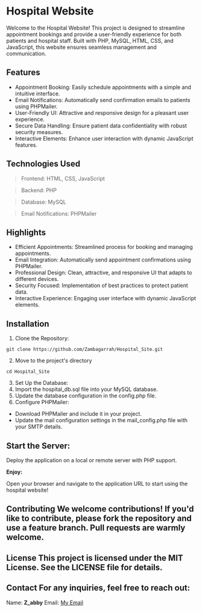 <h1> Hospital Website</h1>

Welcome to the Hospital Website! This project is designed to streamline appointment bookings and provide a user-friendly experience for both patients and hospital staff. Built with PHP, MySQL, HTML, CSS, and JavaScript, this website ensures seamless management and communication.

## Features

- Appointment Booking: Easily schedule appointments with a simple and intuitive interface.
- Email Notifications: Automatically send confirmation emails to patients using PHPMailer.
- User-Friendly UI: Attractive and responsive design for a pleasant user experience.
- Secure Data Handling: Ensure patient data confidentiality with robust security measures.
- Interactive Elements: Enhance user interaction with dynamic JavaScript features.

## Technologies Used

> Frontend: HTML, CSS, JavaScript

> Backend: PHP

> Database: MySQL

> Email Notifications: PHPMailer

## Highlights

- Efficient Appointments: Streamlined process for booking and managing appointments.
- Email Integration: Automatically send appointment confirmations using PHPMailer.
- Professional Design: Clean, attractive, and responsive UI that adapts to different devices.
- Security Focused: Implementation of best practices to protect patient data.
- Interactive Experience: Engaging user interface with dynamic JavaScript elements.

## Installation

1. Clone the Repository:
```
git clone https://github.com/Zambagarrah/Hospital_Site.git
```
2. Move to the project's directory
```
cd Hospital_Site
```
3. Set Up the Database:
4. Import the hospital_db.sql file into your MySQL database.
5. Update the database configuration in the config.php file.
6. Configure PHPMailer:
- Download PHPMailer and include it in your project.
- Update the mail configuration settings in the mail_config.php file with your SMTP details.

## Start the Server:

Deploy the application on a local or remote server with PHP support.

**Enjoy:**

Open your browser and navigate to the application URL to start using the hospital website!

## Contributing We welcome contributions! If you'd like to contribute, please fork the repository and use a feature branch. Pull requests are warmly welcome.

## License This project is licensed under the MIT License. See the LICENSE file for details.

## Contact For any inquiries, feel free to reach out:

Name: **Z_abby**
Email: [My Email](zablonombiri001@gmail.com)
